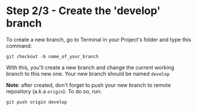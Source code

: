 # Step 2/3 - Create the 'develop' branch

To create a new branch, go to Terminal in your Project's folder and type this command:

```batch
git checkout -b name_of_your_branch
```

With this, you'll create a new branch and change the current working branch to this new one. Your new branch should be named `develop`

**Note**: after created, don't forget to push your new branch to remote repository (a.k.a `origin`). To do so, run:
```batch
git push origin develop
```
